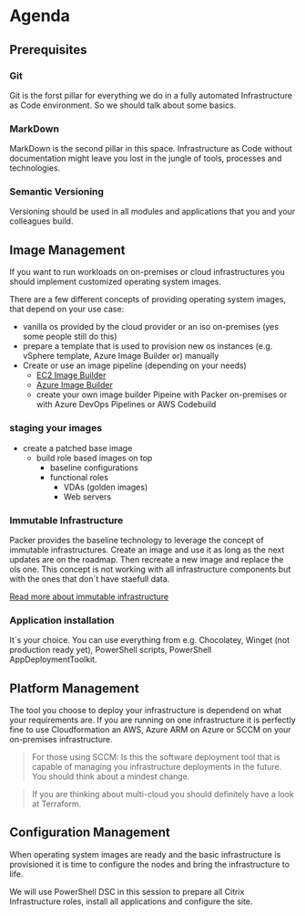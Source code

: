 # Agenda

## Prerequisites

### Git

Git is the forst pillar for everything we do in a fully automated Infrastructure as Code environment. So we should talk about some basics.

### MarkDown

MarkDown is the second pillar in this space. Infrastructure as Code without documentation might leave you lost in the jungle of tools, processes and technologies.

### Semantic Versioning

Versioning should be used in all modules and applications that you and your colleagues build.

## Image Management

If you want to run workloads on on-premises or cloud infrastructures you should implement customized operating system images.

There are a few different concepts of providing operating system images, that depend on your use case:

- vanilla os provided by the cloud provider or an iso on-premises (yes some people still do this)
- prepare a template that is used to provision new os instances (e.g. vSphere template, Azure Image Builder or) manually
- Create or use an image pipeline (depending on your needs)
    - [EC2 Image Builder](https://aws.amazon.com/de/image-builder/)
    - [Azure Image Builder](https://docs.microsoft.com/en-us/azure/virtual-machines/windows/image-builder-overview)
    - create your own image builder Pipeine with Packer on-premises or with Azure DevOps Pipelines or AWS Codebuild

### staging your images

- create a patched base image
    - build role based images on top
        - baseline configurations
        - functional roles
            - VDAs (golden images)
            - Web servers
            
### Immutable Infrastructure 
    
Packer provides the baseline technology to leverage the concept of immutable infrastructures. Create an image and use it as long as the next updates are on the roadmap. 
Then recreate a new image and replace the ols one. This concept is not working with all infrastructure components but with the ones that don´t have staefull data. 

[Read more about immutable infrastructure](https://www.hashicorp.com/resources/what-is-mutable-vs-immutable-infrastructure/)

### Application installation

It´s your choice. You can use everything from e.g. Chocolatey, Winget (not production ready yet), PowerShell scripts, PowerShell AppDeploymentToolkit.

## Platform Management

The tool you choose to deploy your infrastructure is dependend on what your requirements are. 
If you are running on one infrastructure it is perfectly fine to use Cloudformation an AWS, Azure ARM on Azure or SCCM on your on-premises infrastructure.

> For those using SCCM: Is this the software deployment tool that is capable of managing you infrastructure deployments in the future. You should think about a mindest change.

> If you are thinking about multi-cloud you should definitely have a look at Terraform.


## Configuration Management

When operating system images are ready and the basic infrastructure is provisioned it is time to configure the nodes and bring the infrastructure to life.

We will use PowerShell DSC in this session to prepare all Citrix Infrastructure roles, install all applications and configure the site. 